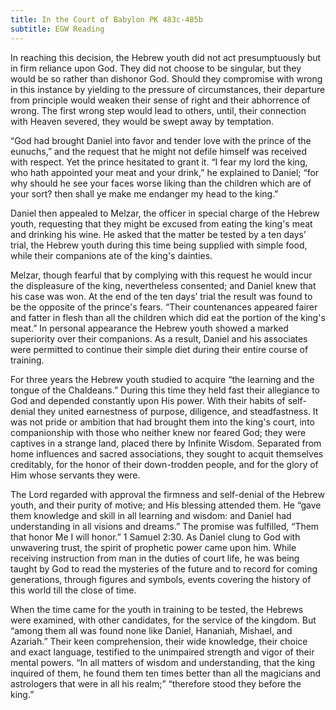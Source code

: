 ```yaml
---
title: In the Court of Babylon PK 483c-485b
subtitle: EGW Reading
---
```


In reaching this decision, the Hebrew youth did not act presumptuously but in firm reliance upon God. They did not choose to be singular, but they would be so rather than dishonor God. Should they compromise with wrong in this instance by yielding to the pressure of circumstances, their departure from principle would weaken their sense of right and their abhorrence of wrong. The first wrong step would lead to others, until, their connection with Heaven severed, they would be swept away by temptation.

“God had brought Daniel into favor and tender love with the prince of the eunuchs,” and the request that he might not defile himself was received with respect. Yet the prince hesitated to grant it. “I fear my lord the king, who hath appointed your meat and your drink,” he explained to Daniel; “for why should he see your faces worse liking than the children which are of your sort? then shall ye make me endanger my head to the king.”

Daniel then appealed to Melzar, the officer in special charge of the Hebrew youth, requesting that they might be excused from eating the king's meat and drinking his wine. He asked that the matter be tested by a ten days’ trial, the Hebrew youth during this time being supplied with simple food, while their companions ate of the king's dainties.

Melzar, though fearful that by complying with this request he would incur the displeasure of the king, nevertheless consented; and Daniel knew that his case was won. At the end of the ten days’ trial the result was found to be the opposite of the prince's fears. “Their countenances appeared fairer and fatter in flesh than all the children which did eat the portion of the king's meat.” In personal appearance the Hebrew youth showed a marked superiority over their companions. As a result, Daniel and his associates were permitted to continue their simple diet during their entire course of training.

For three years the Hebrew youth studied to acquire “the learning and the tongue of the Chaldeans.” During this time they held fast their allegiance to God and depended constantly upon His power. With their habits of self-denial they united earnestness of purpose, diligence, and steadfastness. It was not pride or ambition that had brought them into the king's court, into companionship with those who neither knew nor feared God; they were captives in a strange land, placed there by Infinite Wisdom. Separated from home influences and sacred associations, they sought to acquit themselves creditably, for the honor of their down-trodden people, and for the glory of Him whose servants they were.

The Lord regarded with approval the firmness and self-denial of the Hebrew youth, and their purity of motive; and His blessing attended them. He “gave them knowledge and skill in all learning and wisdom: and Daniel had understanding in all visions and dreams.” The promise was fulfilled, “Them that honor Me I will honor.” 1 Samuel 2:30. As Daniel clung to God with unwavering trust, the spirit of prophetic power came upon him. While receiving instruction from man in the duties of court life, he was being taught by God to read the mysteries of the future and to record for coming generations, through figures and symbols, events covering the history of this world till the close of time.

When the time came for the youth in training to be tested, the Hebrews were examined, with other candidates, for the service of the kingdom. But “among them all was found none like Daniel, Hananiah, Mishael, and Azariah.” Their keen comprehension, their wide knowledge, their choice and exact language, testified to the unimpaired strength and vigor of their mental powers. “In all matters of wisdom and understanding, that the king inquired of them, he found them ten times better than all the magicians and astrologers that were in all his realm;” “therefore stood they before the king.”